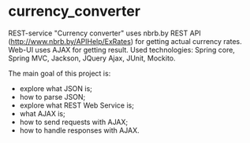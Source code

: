 # currency_converter
REST-service "Currency converter" uses nbrb.by REST API (http://www.nbrb.by/APIHelp/ExRates) for getting actual currency rates.
Web-UI uses AJAX for getting result. Used technologies: Spring core, Spring MVC, Jackson, JQuery Ajax, JUnit, Mockito.

The main goal of this project is:
- explore what JSON is;
- how to parse JSON;
- explore what REST Web Service is;
- what AJAX is;
- how to send requests with AJAX;
- how to handle responses with AJAX.
